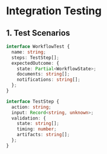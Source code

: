 
# Integration Testing

## 1. Test Scenarios
```typescript
interface WorkflowTest {
  name: string;
  steps: TestStep[];
  expectedOutcome: {
    state: Partial<WorkflowState>;
    documents: string[];
    notifications: string[];
  };
}

interface TestStep {
  action: string;
  input: Record<string, unknown>;
  validation: {
    state: string[];
    timing: number;
    artifacts: string[];
  };
}
```
